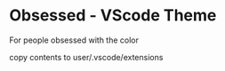 # Obsessed - VScode Theme 
For people obsessed with the color 


copy contents to user/.vscode/extensions
